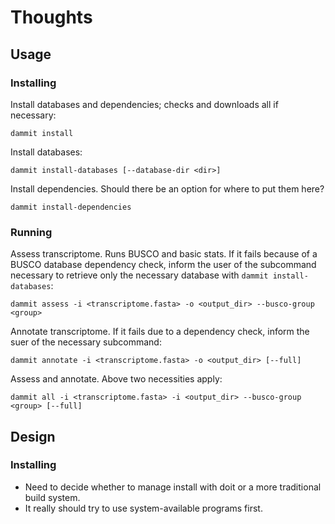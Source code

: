 # Thoughts

## Usage

### Installing

Install databases and dependencies; checks and downloads all if necessary:

    dammit install

Install databases:

    dammit install-databases [--database-dir <dir>]

Install dependencies. Should there be an option for where to put them here?

    dammit install-dependencies

### Running

Assess transcriptome. Runs BUSCO and basic stats. If it fails because of a
BUSCO database dependency check, inform the user of the subcommand necessary
to retrieve only the necessary database with `dammit install-databases`:

    dammit assess -i <transcriptome.fasta> -o <output_dir> --busco-group <group>

Annotate transcriptome. If it fails due to a dependency check, inform the suer
of the necessary subcommand:

    dammit annotate -i <transcriptome.fasta> -o <output_dir> [--full]

Assess and annotate. Above two necessities apply:

    dammit all -i <transcriptome.fasta> -i <output_dir> --busco-group <group> [--full]

## Design

### Installing

* Need to decide whether to manage install with doit or a more traditional build system.
* It really should try to use system-available programs first.
